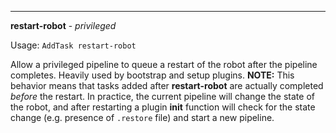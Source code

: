 ___

**restart-robot** - *privileged*

Usage: `AddTask restart-robot`

Allow a privileged pipeline to queue a restart of the robot after the pipeline completes. Heavily used by bootstrap and setup plugins. **NOTE:** This behavior means that tasks added after **restart-robot** are actually completed *before* the restart. In practice, the current pipeline will change the state of the robot, and after restarting a plugin **init** function will check for the state change (e.g. presence of `.restore` file) and start a new pipeline.